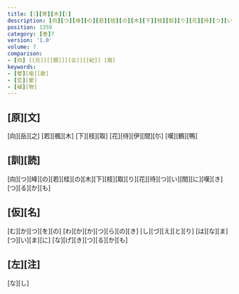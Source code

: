 ```yaml
---
title: [（][寄][木][）]
description: [向][つ][峰][の][若][桂][の][木][下][枝][取][り][花][待][つ][い][間][に][嘆][き][つ][る][か][も]
position: 1359
category: [巻]7
version: '1.0'
volume: 7
comparison:
- [向] [[元]][[類]][[古]][[紀]] [南]
keywords:
- [譬][喩][歌]
- [恋][愛]
- [植][物]
---
```


## [原][文]

[向][岳][之] [若][楓][木] [下][枝][取] [花][待][伊][間][尓] [嘆][鶴][鴨]

## [訓][読]

[向][つ][峰][の][若][桂][の][木][下][枝][取][り][花][待][つ][い][間][に][嘆][き][つ][る][か][も]

## [仮][名]

[む][か][つ][を][の] [わ][か][か][つ][ら][の][き] [し][づ][え][と][り] [は][な][ま][つ][い][ま][に] [な][げ][き][つ][る][か][も]

## [左][注]

[な][し]
